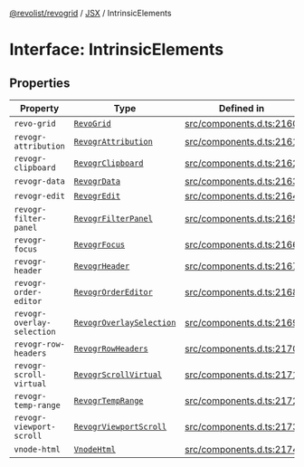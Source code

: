 [@revolist/revogrid](README.md) / [JSX](Namespace.JSX.md) / IntrinsicElements

# Interface: IntrinsicElements

## Properties

| Property | Type | Defined in |
| ------ | ------ | ------ |
| `revo-grid` | [`RevoGrid`](JSX.Interface.RevoGrid.md) | [src/components.d.ts:2160](https://github.com/revolist/revogrid/blob/25ca3c23eae2ed21be1e6ef1fe2d086a3aef0cb1/src/components.d.ts#L2160) |
| `revogr-attribution` | [`RevogrAttribution`](JSX.Interface.RevogrAttribution.md) | [src/components.d.ts:2161](https://github.com/revolist/revogrid/blob/25ca3c23eae2ed21be1e6ef1fe2d086a3aef0cb1/src/components.d.ts#L2161) |
| `revogr-clipboard` | [`RevogrClipboard`](JSX.Interface.RevogrClipboard.md) | [src/components.d.ts:2162](https://github.com/revolist/revogrid/blob/25ca3c23eae2ed21be1e6ef1fe2d086a3aef0cb1/src/components.d.ts#L2162) |
| `revogr-data` | [`RevogrData`](JSX.Interface.RevogrData.md) | [src/components.d.ts:2163](https://github.com/revolist/revogrid/blob/25ca3c23eae2ed21be1e6ef1fe2d086a3aef0cb1/src/components.d.ts#L2163) |
| `revogr-edit` | [`RevogrEdit`](JSX.Interface.RevogrEdit.md) | [src/components.d.ts:2164](https://github.com/revolist/revogrid/blob/25ca3c23eae2ed21be1e6ef1fe2d086a3aef0cb1/src/components.d.ts#L2164) |
| `revogr-filter-panel` | [`RevogrFilterPanel`](JSX.Interface.RevogrFilterPanel.md) | [src/components.d.ts:2165](https://github.com/revolist/revogrid/blob/25ca3c23eae2ed21be1e6ef1fe2d086a3aef0cb1/src/components.d.ts#L2165) |
| `revogr-focus` | [`RevogrFocus`](JSX.Interface.RevogrFocus.md) | [src/components.d.ts:2166](https://github.com/revolist/revogrid/blob/25ca3c23eae2ed21be1e6ef1fe2d086a3aef0cb1/src/components.d.ts#L2166) |
| `revogr-header` | [`RevogrHeader`](JSX.Interface.RevogrHeader.md) | [src/components.d.ts:2167](https://github.com/revolist/revogrid/blob/25ca3c23eae2ed21be1e6ef1fe2d086a3aef0cb1/src/components.d.ts#L2167) |
| `revogr-order-editor` | [`RevogrOrderEditor`](JSX.Interface.RevogrOrderEditor.md) | [src/components.d.ts:2168](https://github.com/revolist/revogrid/blob/25ca3c23eae2ed21be1e6ef1fe2d086a3aef0cb1/src/components.d.ts#L2168) |
| `revogr-overlay-selection` | [`RevogrOverlaySelection`](JSX.Interface.RevogrOverlaySelection.md) | [src/components.d.ts:2169](https://github.com/revolist/revogrid/blob/25ca3c23eae2ed21be1e6ef1fe2d086a3aef0cb1/src/components.d.ts#L2169) |
| `revogr-row-headers` | [`RevogrRowHeaders`](JSX.Interface.RevogrRowHeaders.md) | [src/components.d.ts:2170](https://github.com/revolist/revogrid/blob/25ca3c23eae2ed21be1e6ef1fe2d086a3aef0cb1/src/components.d.ts#L2170) |
| `revogr-scroll-virtual` | [`RevogrScrollVirtual`](JSX.Interface.RevogrScrollVirtual.md) | [src/components.d.ts:2171](https://github.com/revolist/revogrid/blob/25ca3c23eae2ed21be1e6ef1fe2d086a3aef0cb1/src/components.d.ts#L2171) |
| `revogr-temp-range` | [`RevogrTempRange`](JSX.Interface.RevogrTempRange.md) | [src/components.d.ts:2172](https://github.com/revolist/revogrid/blob/25ca3c23eae2ed21be1e6ef1fe2d086a3aef0cb1/src/components.d.ts#L2172) |
| `revogr-viewport-scroll` | [`RevogrViewportScroll`](JSX.Interface.RevogrViewportScroll.md) | [src/components.d.ts:2173](https://github.com/revolist/revogrid/blob/25ca3c23eae2ed21be1e6ef1fe2d086a3aef0cb1/src/components.d.ts#L2173) |
| `vnode-html` | [`VnodeHtml`](JSX.Interface.VnodeHtml.md) | [src/components.d.ts:2174](https://github.com/revolist/revogrid/blob/25ca3c23eae2ed21be1e6ef1fe2d086a3aef0cb1/src/components.d.ts#L2174) |

